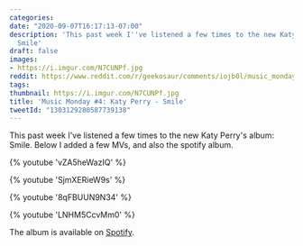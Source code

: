 ```yaml
---
categories: 
date: "2020-09-07T16:17:13-07:00"
description: 'This past week I''ve listened a few times to the new Katy Perry''s album:
  Smile'
draft: false
images:
- https://i.imgur.com/N7CUNPf.jpg
reddit: https://www.reddit.com/r/geekosaur/comments/iojb0l/music_monday_katy_perry_smile/
tags:
thumbnail: https://i.imgur.com/N7CUNPf.jpg
title: 'Music Monday #4: Katy Perry - Smile'
tweetId: "1303129280587739138"
---
```


This past week I've listened a few times to the new Katy Perry's album: Smile. Below I added a few MVs, and also the spotify album.

<!--more-->

{% youtube 'vZA5heWazIQ' %}  

{% youtube 'SjmXERieW9s' %}  

{% youtube '8qFBUUN9N34' %}  

{% youtube 'LNHM5CcvMm0' %}  

The album is available on [Spotify](https://open.spotify.com/album/47zMF6LrXQ8odi6Xv1unC0).
